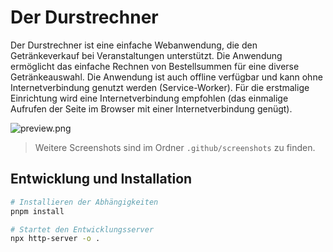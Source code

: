 # Der Durstrechner

Der Durstrechner ist eine einfache Webanwendung, die den Getränkeverkauf bei Veranstaltungen unterstützt. 
Die Anwendung ermöglicht das einfache Rechnen von Bestellsummen für eine diverse Getränkeauswahl. Die Anwendung
ist auch offline verfügbar und kann ohne Internetverbindung genutzt werden (Service-Worker). Für die erstmalige
Einrichtung wird eine Internetverbindung empfohlen (das einmalige Aufrufen der Seite im Browser mit einer Internetverbindung 
genügt).

![preview.png](.github/screenshots/preview.png)

> Weitere Screenshots sind im Ordner `.github/screenshots` zu finden.

## Entwicklung und Installation

```bash
# Installieren der Abhängigkeiten
pnpm install

# Startet den Entwicklungsserver
npx http-server -o . 
```

